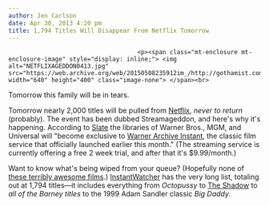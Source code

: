 ```yaml
---
author: Jen Carlson
date: Apr 30, 2013 4:20 pm
title: 1,794 Titles Will Disappear From Netflix Tomorrow
---
```


	
										<p><span class="mt-enclosure mt-enclosure-image" style="display: inline;"> <img alt="NETFLIXAGEDDON0413.jpg" src="https://web.archive.org/web/20150508235912im_/http://gothamist.com/attachments/arts_jen/NETFLIXAGEDDON0413.jpg" width="640" height="400" class="image-none"> </span><br>
<span class="photo_caption">Tomorrow this family will be in tears.</span></p>

<p>Tomorrow nearly 2,000 titles will be pulled from <a href="https://web.archive.org/web/20150508235912/http://gothamist.com/tags/netflix">Netflix</a>, <em>never to return</em> (probably). The event has been dubbed Streamageddon, and here&apos;s why it&apos;s happening. According to <a href="https://web.archive.org/web/20150508235912/http://www.slate.com/blogs/browbeat/2013/04/30/netflix_queue_to_become_netflix_list_maybe_also_many_movies_no_longer_streaming.html">Slate</a> the libraries of Warner Bros., MGM, and Universal will &quot;become exclusive to <a href="https://web.archive.org/web/20150508235912/http://instant.warnerarchive.com/">Warner Archive Instant</a>, the classic film service that officially launched earlier this month.&quot; (The streaming service is currently offering a free 2 week trial, and after that it&apos;s $9.99/month.)</p>

<p>Want to know what&apos;s being wiped from your queue? (Hopefully none of <a href="https://web.archive.org/web/20150508235912/http://gothamist.com/2012/07/06/poopy_netflix.php#photo-1">these terribly awesome films</a>.) <a href="https://web.archive.org/web/20150508235912/http://instantwatcher.com/titles/expiring">InstantWatcher</a> has the very long list, totaling out at 1,794 titles&#x2014;it includes everything from <em>Octopussy</em> to <a href="https://web.archive.org/web/20150508235912/http://monstermoviekid.wordpress.com/2013/04/26/netflix-purge-results-in-a-shadow-double-feature/">The Shadow</a> to <em>all of the Barney titles</em> to the 1999 Adam Sandler classic <em>Big Daddy</em>.</p>					
										
									
				